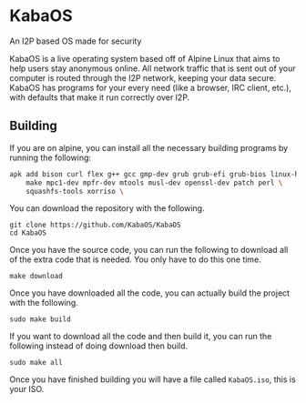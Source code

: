 # KabaOS
An I2P based OS made for security

KabaOS is a live operating system based off of Alpine Linux that aims to help
users stay anonymous online. All network traffic that is sent out of your
computer is routed through the I2P network, keeping your data secure. KabaOS has
programs for your every need (like a browser, IRC client, etc.), with defaults
that make it run correctly over I2P.

## Building

If you are on alpine, you can install all the necessary building programs by
running the following:

```sh
apk add bison curl flex g++ gcc gmp-dev grub grub-efi grub-bios linux-headers \
    make mpc1-dev mpfr-dev mtools musl-dev openssl-dev patch perl \
    squashfs-tools xorriso \
```

You can download the repository with the following.

```
git clone https://github.com/KabaOS/KabaOS
cd KabaOS
```

Once you have the source code, you can run the following to download all of the
extra code that is needed. You only have to do this one time.

```
make download
```

Once you have downloaded all the code, you can actually build the project with
the following.

```
sudo make build
```

If you want to download all the code and then build it, you can run the
following instead of doing download then build.

```
sudo make all
```

Once you have finished building you will have a file called `KabaOS.iso`, this
is your ISO.

